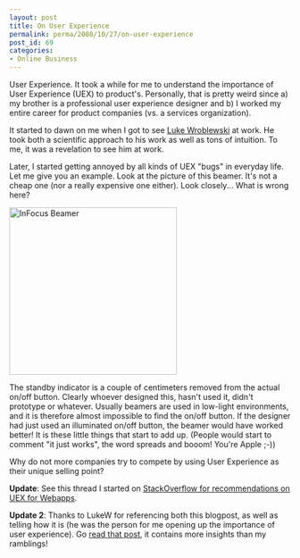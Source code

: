 ```yaml
---
layout: post
title: On User Experience
permalink: perma/2008/10/27/on-user-experience
post_id: 69
categories: 
- Online Business
---
```


User Experience. It took a while for me to understand the importance of User
Experience (UEX) to product's. Personally, that is pretty weird since a) my
brother is a professional user experience designer and b) I worked my entire
career for product companies (vs. a services organization). 

It started to dawn on me when I got to see <a href="http://www.lukew.com/">Luke
Wroblewski</a> at work. He took both a scientific approach to his work as well
as tons of intuition. To me, it was a revelation to see him at work.

Later, I started getting annoyed by all kinds of UEX "bugs" in everyday life.
Let me give you an example. Look at the picture of this beamer. It's not a
cheap one (nor a really expensive one either). Look closely... What is wrong
here?

<a href="{{site.baseurl}}/wp-content/picture-004.jpg"><img src="{{site.baseurl}}/wp-content/picture-004-300x300.jpg" alt="InFocus Beamer" title="InFocus Beamer" width="300" height="300" /></a>

The standby indicator is a couple of centimeters removed from the actual on/off
button. Clearly whoever designed this, hasn't used it, didn't prototype or
whatever. Usually beamers are used in low-light environments, and it is
therefore almost impossible to find the on/off button. If the designer had just
used an illuminated on/off button, the beamer would have worked better! It is
these little things that start to add up. (People would start to comment "it
just works", the word spreads and booom! You're Apple ;-))

Why do not more companies try to compete by using User Experience as their
unique selling point?

**Update**: See this thread I started on <a
href="http://stackoverflow.com/questions/249935/what-are-great-specific-usability-guidelines">StackOverflow
for recommendations on UEX for Webapps</a>.

**Update 2**: Thanks to LukeW for referencing both this blogpost, as well as
telling how it is (he was the person for me opening up the importance of user
experience). Go <a href="http://dev.uxmatters.com/MT/archives/000344.php">read
that post</a>, it contains more insights than my ramblings!
